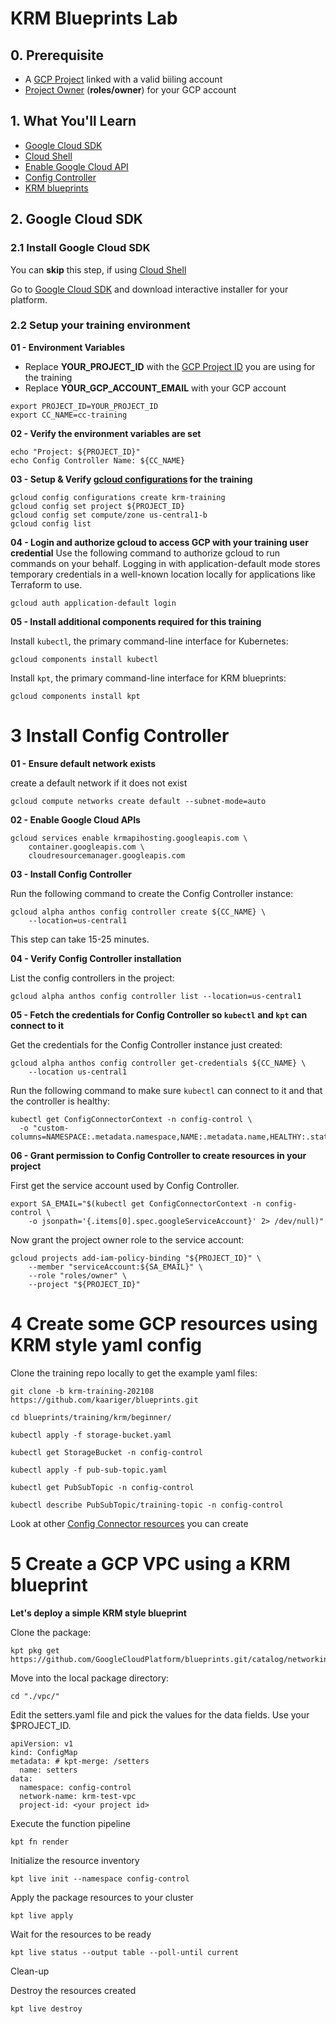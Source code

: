 # KRM Blueprints Lab

## 0. Prerequisite

* A [GCP Project](https://cloud.google.com/resource-manager/docs/creating-managing-projects#creating_a_project) linked with a valid biiling account
* [Project Owner](https://cloud.google.com/iam/docs/understanding-roles#basic-definitions) (**roles/owner**) for your GCP account

## 1. What You'll Learn

* [Google Cloud SDK](https://cloud.google.com/sdk/)
* [Cloud Shell](https://cloud.google.com/shell/docs)
* [Enable Google Cloud API](https://cloud.google.com/service-usage/docs/enable-disable)
* [Config Controller](https://cloud.google.com/anthos-config-management/docs/concepts/config-controller-overview)
* [KRM blueprints](https://github.com/GoogleCloudPlatform/blueprints/)

## 2. Google Cloud SDK

### 2.1 Install Google Cloud SDK

You can **skip** this step, if using [Cloud Shell](https://cloud.google.com/shell/docs)

Go to [Google Cloud SDK](https://cloud.google.com/sdk/docs/downloads-interactive) and download interactive installer for your platform.

### 2.2 Setup your training environment

**01 - Environment Variables**
* Replace **YOUR_PROJECT_ID** with the [GCP Project ID](https://cloud.google.com/resource-manager/docs/creating-managing-projects#before_you_begin) you are using for the training
* Replace **YOUR_GCP_ACCOUNT_EMAIL** with your GCP account

```
export PROJECT_ID=YOUR_PROJECT_ID
export CC_NAME=cc-training
```

**02 - Verify the environment variables are set**
```
echo "Project: ${PROJECT_ID}"
echo Config Controller Name: ${CC_NAME}
```

**03 - Setup & Verify [gcloud configurations](https://cloud.google.com/sdk/gcloud/reference/config) for the training**
```
gcloud config configurations create krm-training
gcloud config set project ${PROJECT_ID}
gcloud config set compute/zone us-central1-b
gcloud config list
```

**04 - Login and authorize gcloud to access GCP with your training user credential**
Use the following command to authorize gcloud to run commands on your behalf. Logging in with application-default mode stores temporary credentials in a well-known location locally for applications like Terraform to use.
```
gcloud auth application-default login
```
**05 - Install additional components required for this training**

Install `kubectl`, the primary command-line interface for Kubernetes:

```
gcloud components install kubectl
```

Install `kpt`, the primary command-line interface for KRM blueprints:

```
gcloud components install kpt
```

# 3 Install Config Controller

**01 - Ensure default network exists**

create a default network if it does not exist

```
gcloud compute networks create default --subnet-mode=auto
```

**02 - Enable Google Cloud APIs**

```
gcloud services enable krmapihosting.googleapis.com \
    container.googleapis.com \
    cloudresourcemanager.googleapis.com
```

**03 - Install Config Controller**

Run the following command to create the Config Controller instance:

```
gcloud alpha anthos config controller create ${CC_NAME} \
    --location=us-central1
```

This step can take 15-25 minutes.

**04 - Verify Config Controller installation**

List the config controllers in the project:

```
gcloud alpha anthos config controller list --location=us-central1
```

**05 - Fetch the credentials for Config Controller so `kubectl` and `kpt` can connect to it**

Get the credentials for the Config Controller instance just created:

```
gcloud alpha anthos config controller get-credentials ${CC_NAME} \
    --location us-central1
```

Run the following command to make sure `kubectl` can connect to it and that the controller is healthy:

```
kubectl get ConfigConnectorContext -n config-control \
  -o "custom-columns=NAMESPACE:.metadata.namespace,NAME:.metadata.name,HEALTHY:.status.healthy"
```

**06 - Grant permission to Config Controller to create resources in your project**

First get the service account used by Config Controller.

```
export SA_EMAIL="$(kubectl get ConfigConnectorContext -n config-control \
    -o jsonpath='{.items[0].spec.googleServiceAccount}' 2> /dev/null)"
```

Now grant the project owner role to the service account:

```
gcloud projects add-iam-policy-binding "${PROJECT_ID}" \
    --member "serviceAccount:${SA_EMAIL}" \
    --role "roles/owner" \
    --project "${PROJECT_ID}"
```

# 4 Create some GCP resources using KRM style yaml config

Clone the training repo locally to get the example yaml files:

```
git clone -b krm-training-202108 https://github.com/kaariger/blueprints.git

cd blueprints/training/krm/beginner/
```


```
kubectl apply -f storage-bucket.yaml
```

```
kubectl get StorageBucket -n config-control
```

```
kubectl apply -f pub-sub-topic.yaml
```

```
kubectl get PubSubTopic -n config-control
```

```
kubectl describe PubSubTopic/training-topic -n config-control
```

Look at other [Config Connector resources](https://cloud.google.com/config-connector/docs/reference/overview) you can create

# 5 Create a GCP VPC using a KRM blueprint

**Let's deploy a simple KRM style blueprint**

Clone the package:

```
kpt pkg get https://github.com/GoogleCloudPlatform/blueprints.git/catalog/networking/network/vpc@$main
```

Move into the local package directory:

```
cd "./vpc/"
```

Edit the setters.yaml file and pick the values for the data fields. Use your $PROJECT_ID.

```
apiVersion: v1
kind: ConfigMap
metadata: # kpt-merge: /setters
  name: setters
data:
  namespace: config-control
  network-name: krm-test-vpc
  project-id: <your project id>
```


Execute the function pipeline

```
kpt fn render
```

Initialize the resource inventory

```
kpt live init --namespace config-control
```

Apply the package resources to your cluster

```
kpt live apply
```

Wait for the resources to be ready

```
kpt live status --output table --poll-until current
```

Clean-up

Destroy the resources created

```
kpt live destroy
```
